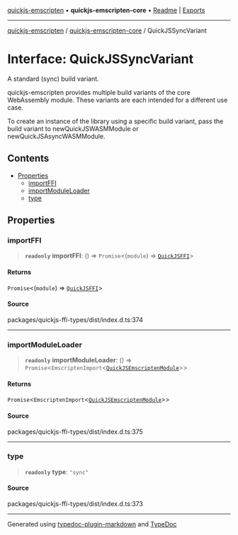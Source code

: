 [quickjs-emscripten](../../packages.md) • **quickjs-emscripten-core** • [Readme](../index.md) \| [Exports](../exports.md)

***

[quickjs-emscripten](../../packages.md) / [quickjs-emscripten-core](../exports.md) / QuickJSSyncVariant

# Interface: QuickJSSyncVariant

A standard (sync) build variant.

quickjs-emscripten provides multiple build variants of the core WebAssembly
module. These variants are each intended for a different use case.

To create an instance of the library using a specific build variant, pass the
build variant to newQuickJSWASMModule or newQuickJSAsyncWASMModule.

## Contents

- [Properties](QuickJSSyncVariant.md#properties)
  - [importFFI](QuickJSSyncVariant.md#importffi)
  - [importModuleLoader](QuickJSSyncVariant.md#importmoduleloader)
  - [type](QuickJSSyncVariant.md#type)

## Properties

### importFFI

> **`readonly`** **importFFI**: () => `Promise`\<(`module`) => [`QuickJSFFI`](QuickJSFFI.md)\>

#### Returns

`Promise`\<(`module`) => [`QuickJSFFI`](QuickJSFFI.md)\>

>
>

#### Source

packages/quickjs-ffi-types/dist/index.d.ts:374

***

### importModuleLoader

> **`readonly`** **importModuleLoader**: () => `Promise`\<`EmscriptenImport`\<[`QuickJSEmscriptenModule`](QuickJSEmscriptenModule.md)\>\>

#### Returns

`Promise`\<`EmscriptenImport`\<[`QuickJSEmscriptenModule`](QuickJSEmscriptenModule.md)\>\>

#### Source

packages/quickjs-ffi-types/dist/index.d.ts:375

***

### type

> **`readonly`** **type**: `"sync"`

#### Source

packages/quickjs-ffi-types/dist/index.d.ts:373

***

Generated using [typedoc-plugin-markdown](https://www.npmjs.com/package/typedoc-plugin-markdown) and [TypeDoc](https://typedoc.org/)

